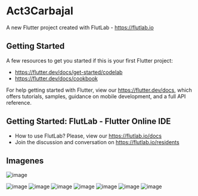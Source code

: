 # Act3Carbajal

A new Flutter project created with FlutLab - https://flutlab.io

## Getting Started

A few resources to get you started if this is your first Flutter project:

- https://flutter.dev/docs/get-started/codelab
- https://flutter.dev/docs/cookbook

For help getting started with Flutter, view our
https://flutter.dev/docs, which offers tutorials,
samples, guidance on mobile development, and a full API reference.

## Getting Started: FlutLab - Flutter Online IDE

- How to use FlutLab? Please, view our https://flutlab.io/docs
- Join the discussion and conversation on https://flutlab.io/residents

## Imagenes
![image](https://github.com/AlBETO128/act3/assets/143547229/23d95f11-b2e9-40db-92de-9f67f5c42ce6)

![image](https://github.com/AlBETO128/act3/assets/143547229/51b42e2f-e6f9-4983-9dfc-2bede6d21aa8)
![image](https://github.com/AlBETO128/act3/assets/143547229/f7ed79b9-8c17-43cc-9d00-c2a365e9c619)
![image](https://github.com/AlBETO128/act3/assets/143547229/1fd0668f-0591-4aa5-a89e-bf6f5fc695bc)
![image](https://github.com/AlBETO128/act3/assets/143547229/be3ec892-9a4d-46c6-bb12-a509f06cafc7)
![image](https://github.com/AlBETO128/act3/assets/143547229/12ebb9c9-97ea-4d0e-bd98-258aeac10ae9)
![image](https://github.com/AlBETO128/act3/assets/143547229/43a023df-915a-4482-a7ef-8331f25fbab3)
![image](https://github.com/AlBETO128/act3/assets/143547229/a2cee30c-2fe3-47c0-a7f5-59b417b5ed7f)
